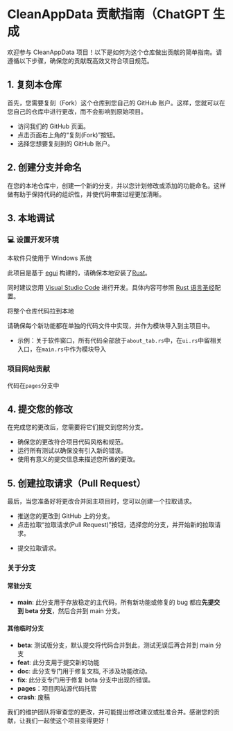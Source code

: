 # CleanAppData 贡献指南（ChatGPT 生成

欢迎参与 CleanAppData 项目！以下是如何为这个仓库做出贡献的简单指南。请遵循以下步骤，确保您的贡献既高效又符合项目规范。

## 1. 复刻本仓库

首先，您需要复刻（Fork）这个仓库到您自己的 GitHub 账户。这样，您就可以在您自己的仓库中进行更改，而不会影响到原始项目。

- 访问我们的 GitHub 页面。
- 点击页面右上角的“复刻(Fork)”按钮。
- 选择您想要复刻到的 GitHub 账户。

## 2. 创建分支并命名

在您的本地仓库中，创建一个新的分支，并以您计划修改或添加的功能命名。这样做有助于保持代码的组织性，并使代码审查过程更加清晰。

## 3. 本地调试

### 💻 设置开发环境

本软件只使用于 Windows 系统

此项目是基于 [egui](https://github.com/emilk/egui) 构建的，请确保本地安装了[Rust](https://www.rust-lang.org/tools/install)。

同时建议您用 [Visual Studio Code](https://code.visualstudio.com/) 进行开发。具体内容可参照 [Rust 语言圣经](https://course.rs/first-try/intro.html)配置。

将整个仓库代码拉到本地

请确保每个新功能都在单独的代码文件中实现，并作为模块导入到主项目中。

- 示例：关于软件窗口，所有代码全部放于`about_tab.rs`中，在`ui.rs`中留相关入口，在`main.rs`中作为模块导入

### 项目网站贡献

代码在`pages`分支中

## 4. 提交您的修改

在完成您的更改后，您需要将它们提交到您的分支。

- 确保您的更改符合项目代码风格和规范。
- 运行所有测试以确保没有引入新的错误。
- 使用有意义的提交信息来描述您所做的更改。


## 5. 创建拉取请求（Pull Request）

最后，当您准备好将更改合并回主项目时，您可以创建一个拉取请求。

- 推送您的更改到 GitHub 上的分支。
- 点击拉取“拉取请求(Pull Request)”按钮，选择您的分支，并开始新的拉取请求。
<!-- 填写拉取请求模板，详细说明您所做的更改以及它们为什么有用。-->
- 提交拉取请求。

### 关于分支

#### 常驻分支

- **main**: 此分支用于存放稳定的主代码，所有新功能或修复的 bug 都应**先提交到 beta 分支**，然后合并到 main 分支。

#### 其他临时分支

- **beta**: 测试版分支，默认提交将代码合并到此，测试无误后再合并到 main 分支
- **feat**: 此分支用于提交新的功能
- **doc**: 此分支专门用于修复文档, 不涉及功能改动。
- **fix**: 此分支专门用于修复 beta 分支中出现的错误。
- **pages**：项目网站源代码托管
- **crash**: 废稿

我们的维护团队将审查您的更改，并可能提出修改建议或批准合并。感谢您的贡献，让我们一起使这个项目变得更好！
